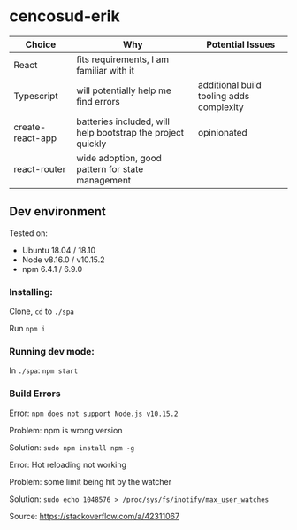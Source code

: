# cencosud-erik

| Choice   |      Why      |    Potential Issues    |
|----------|---------------|------------------------|
| React    |  fits requirements, I am familiar with it |
| Typescript |    will potentially help me find errors | additional build tooling adds complexity |
| create-react-app | batteries included, will help bootstrap the project quickly | opinionated |
| react-router    |  wide adoption, good pattern for state management |

## Dev environment 


Tested on:
* Ubuntu 18.04 / 18.10
* Node v8.16.0 / v10.15.2
* npm 6.4.1 / 6.9.0

### Installing:

Clone, `cd` to `./spa`

Run `npm i`

### Running dev mode:
In `./spa`: `npm start`


### Build Errors

Error: `npm does not support Node.js v10.15.2`

Problem: npm is wrong version

Solution: `sudo npm install npm -g`



Error: Hot reloading not working

Problem: some limit being hit by the watcher

Solution: `sudo echo 1048576 > /proc/sys/fs/inotify/max_user_watches`

Source: https://stackoverflow.com/a/42311067
